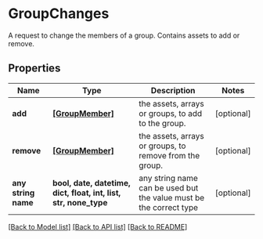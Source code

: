 # GroupChanges

A request to change the members of a group. Contains assets to add or remove.

## Properties
Name | Type | Description | Notes
------------ | ------------- | ------------- | -------------
**add** | [**[GroupMember]**](GroupMember.md) | the assets, arrays or groups, to add to the group. | [optional] 
**remove** | [**[GroupMember]**](GroupMember.md) | the assets, arrays or groups, to remove from the group. | [optional] 
**any string name** | **bool, date, datetime, dict, float, int, list, str, none_type** | any string name can be used but the value must be the correct type | [optional]

[[Back to Model list]](../README.md#documentation-for-models) [[Back to API list]](../README.md#documentation-for-api-endpoints) [[Back to README]](../README.md)


